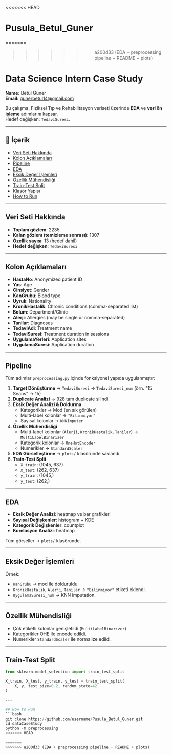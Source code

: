 <<<<<<< HEAD
# Pusula_Betul_Guner
=======
>>>>>>> a200d33 (EDA + preprocessing pipeline + README + plots)
# Data Science Intern Case Study  
**Name:** Betül Güner  
**Email:** gunerbetul14@gmail.com  

Bu çalışma, Fiziksel Tıp ve Rehabilitasyon veriseti üzerinde **EDA** ve **veri ön işleme** adımlarını kapsar.  
Hedef değişken: `TedaviSuresi`.

---

## 📌 İçerik
- [Veri Seti Hakkında](#veri-seti-hakkında)
- [Kolon Açıklamaları](#kolon-açıklamaları)
- [Pipeline](#pipeline)
- [EDA](#eda)
- [Eksik Değer İşlemleri](#eksik-değer-işlemleri)
- [Özellik Mühendisliği](#özellik-mühendisliği)
- [Train-Test Split](#train-test-split)
- [Klasör Yapısı](#klasör-yapısı)
- [How to Run](#how-to-run)

---

## Veri Seti Hakkında
- **Toplam gözlem**: 2235  
- **Kalan gözlem (temizleme sonrası)**: 1307  
- **Özellik sayısı**: 13 (hedef dahil)  
- **Hedef değişken**: `TedaviSuresi`

---

## Kolon Açıklamaları
- **HastaNo**: Anonymized patient ID  
- **Yas**: Age  
- **Cinsiyet**: Gender  
- **KanGrubu**: Blood type  
- **Uyruk**: Nationality  
- **KronikHastalik**: Chronic conditions (comma-separated list)  
- **Bolum**: Department/Clinic  
- **Alerji**: Allergies (may be single or comma-separated)  
- **Tanilar**: Diagnoses  
- **TedaviAdi**: Treatment name  
- **TedaviSuresi**: Treatment duration in sessions  
- **UygulamaYerleri**: Application sites  
- **UygulamaSuresi**: Application duration  

---

## Pipeline
Tüm adımlar `preprocessing.py` içinde fonksiyonel yapıda uygulanmıştır:

1. **Target Dönüştürme** → `TedaviSuresi` → `TedaviSuresi_num` (örn. "15 Seans" → 15)  
2. **Duplicate Analizi** → 928 tam duplicate silindi.  
3. **Eksik Değer Analizi & Doldurma**  
   - Kategorikler → Mod (en sık görülen)  
   - Multi-label kolonlar → `"Bilinmiyor"`  
   - Sayısal kolonlar → `KNNImputer`  
4. **Özellik Mühendisliği**  
   - Multi-label kolonlar (`Alerji`, `KronikHastalik`, `Tanilar`) → `MultiLabelBinarizer`  
   - Kategorik kolonlar → `OneHotEncoder`  
   - Numerikler → `StandardScaler`  
5. **EDA Görselleştirme** → `plots/` klasöründe saklandı.  
6. **Train-Test Split**  
   - `X_train`: (1045, 637)  
   - `X_test`: (262, 637)  
   - `y_train`: (1045,)  
   - `y_test`: (262,)  

---

## EDA
- **Eksik Değer Analizi**: heatmap ve bar grafikleri  
- **Sayısal Değişkenler**: histogram + KDE  
- **Kategorik Değişkenler**: countplot  
- **Korelasyon Analizi**: heatmap  

Tüm görseller → `plots/` klasöründe.

---

## Eksik Değer İşlemleri
Örnek:  
- `KanGrubu` → mod ile dolduruldu.  
- `KronikHastalik`, `Alerji`, `Tanilar` → `"Bilinmiyor"` etiketi eklendi.  
- `UygulamaSuresi_num` → KNN imputation.  

---

## Özellik Mühendisliği
- Çok etiketli kolonlar genişletildi (`MultiLabelBinarizer`)  
- Kategorikler OHE ile encode edildi.  
- Numerikler `StandardScaler` ile normalize edildi.  

---

## Train-Test Split
```python
from sklearn.model_selection import train_test_split

X_train, X_test, y_train, y_test = train_test_split(
    X, y, test_size=0.2, random_state=42
)

---

## How to Run
```bash
git clone https://github.com/username/Pusula_Betul_Guner.git
cd dataCaseStudy
python -m preprocessing
<<<<<<< HEAD

=======
>>>>>>> a200d33 (EDA + preprocessing pipeline + README + plots)

